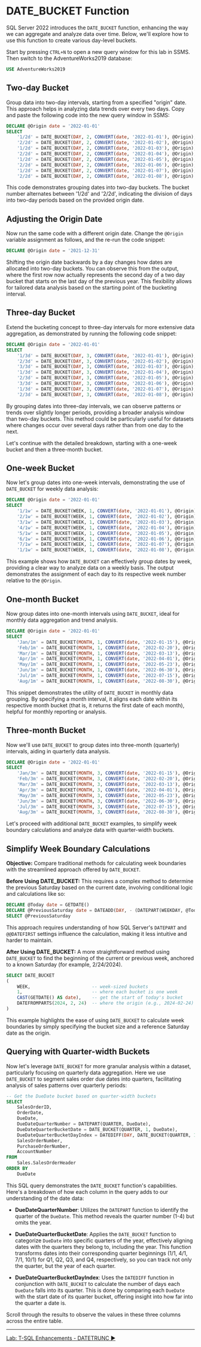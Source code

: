 ﻿# DATE_BUCKET Function

SQL Server 2022 introduces the `DATE_BUCKET` function, enhancing the way we can aggregate and analyze data over time. Below, we'll explore how to use this function to create various day-level buckets.

Start by pressing `CTRL+N` to open a new query window for this lab in SSMS. Then switch to the AdventureWorks2019 database:

```sql
USE AdventureWorks2019
```

## Two-day Bucket

Group data into two-day intervals, starting from a specified "origin" date. This approach helps in analyzing data trends over every two days. Copy and paste the following code into the new query window in SSMS:

```sql
DECLARE @Origin date = '2022-01-01'
SELECT
    '1/2d' = DATE_BUCKET(DAY, 2, CONVERT(date, '2022-01-01'), @Origin),
    '2/2d' = DATE_BUCKET(DAY, 2, CONVERT(date, '2022-01-02'), @Origin),
    '1/2d' = DATE_BUCKET(DAY, 2, CONVERT(date, '2022-01-03'), @Origin),
    '2/2d' = DATE_BUCKET(DAY, 2, CONVERT(date, '2022-01-04'), @Origin),
    '1/2d' = DATE_BUCKET(DAY, 2, CONVERT(date, '2022-01-05'), @Origin),
    '2/2d' = DATE_BUCKET(DAY, 2, CONVERT(date, '2022-01-06'), @Origin),
    '1/2d' = DATE_BUCKET(DAY, 2, CONVERT(date, '2022-01-07'), @Origin),
    '2/2d' = DATE_BUCKET(DAY, 2, CONVERT(date, '2022-01-08'), @Origin)
```

This code demonstrates grouping dates into two-day buckets. The bucket number alternates between '1/2d' and '2/2d', indicating the division of days into two-day periods based on the provided origin date.

## Adjusting the Origin Date

Now run the same code with a different origin date. Change the `@Origin` variable assignment as follows, and the re-run the code snippet:

```sql
DECLARE @Origin date = '2021-12-31'
```
Shifting the origin date backwards by a day changes how dates are allocated into two-day buckets. You can observe this from the output, where the first row now actually represents the second day of a two day bucket that starts on the last day of the previous year. This flexibility allows for tailored data analysis based on the starting point of the bucketing interval.

## Three-day Bucket

Extend the bucketing concept to three-day intervals for more extensive data aggregation, as demonstrated by running the following code snippet:

```sql
DECLARE @Origin date = '2022-01-01'
SELECT
    '1/3d' = DATE_BUCKET(DAY, 3, CONVERT(date, '2022-01-01'), @Origin),
    '2/3d' = DATE_BUCKET(DAY, 3, CONVERT(date, '2022-01-02'), @Origin),
    '3/3d' = DATE_BUCKET(DAY, 3, CONVERT(date, '2022-01-03'), @Origin),
    '1/3d' = DATE_BUCKET(DAY, 3, CONVERT(date, '2022-01-04'), @Origin),
    '2/3d' = DATE_BUCKET(DAY, 3, CONVERT(date, '2022-01-05'), @Origin),
    '3/3d' = DATE_BUCKET(DAY, 3, CONVERT(date, '2022-01-06'), @Origin),
    '1/3d' = DATE_BUCKET(DAY, 3, CONVERT(date, '2022-01-07'), @Origin),
    '2/3d' = DATE_BUCKET(DAY, 3, CONVERT(date, '2022-01-08'), @Origin)
```
By grouping dates into three-day intervals, we can observe patterns or trends over slightly longer periods, providing a broader analysis window than two-day buckets. This method could be particularly useful for datasets where changes occur over several days rather than from one day to the next.

Let's continue with the detailed breakdown, starting with a one-week bucket and then a three-month bucket.

## One-week Bucket

Now let's group dates into one-week intervals, demonstrating the use of `DATE_BUCKET` for weekly data analysis:

```sql
DECLARE @Origin date = '2022-01-01'
SELECT
    '1/1w' = DATE_BUCKET(WEEK, 1, CONVERT(date, '2022-01-01'), @Origin),
    '2/1w' = DATE_BUCKET(WEEK, 1, CONVERT(date, '2022-01-02'), @Origin),
    '3/1w' = DATE_BUCKET(WEEK, 1, CONVERT(date, '2022-01-03'), @Origin),
    '4/1w' = DATE_BUCKET(WEEK, 1, CONVERT(date, '2022-01-04'), @Origin),
    '5/1w' = DATE_BUCKET(WEEK, 1, CONVERT(date, '2022-01-05'), @Origin),
    '6/1w' = DATE_BUCKET(WEEK, 1, CONVERT(date, '2022-01-06'), @Origin),
    '7/1w' = DATE_BUCKET(WEEK, 1, CONVERT(date, '2022-01-07'), @Origin),
    '1/1w' = DATE_BUCKET(WEEK, 1, CONVERT(date, '2022-01-08'), @Origin)
```
This example shows how `DATE_BUCKET` can effectively group dates by week, providing a clear way to analyze data on a weekly basis. The output demonstrates the assignment of each day to its respective week number relative to the `@Origin`.

## One-month Bucket

Now group dates into one-month intervals using `DATE_BUCKET`, ideal for monthly data aggregation and trend analysis.

```sql
DECLARE @Origin date = '2022-01-01'
SELECT
    'Jan/1m' = DATE_BUCKET(MONTH, 1, CONVERT(date, '2022-01-15'), @Origin),
    'Feb/1m' = DATE_BUCKET(MONTH, 1, CONVERT(date, '2022-02-20'), @Origin),
    'Mar/1m' = DATE_BUCKET(MONTH, 1, CONVERT(date, '2022-03-13'), @Origin),
    'Apr/1m' = DATE_BUCKET(MONTH, 1, CONVERT(date, '2022-04-01'), @Origin),
    'May/1m' = DATE_BUCKET(MONTH, 1, CONVERT(date, '2022-05-23'), @Origin),
    'Jun/1m' = DATE_BUCKET(MONTH, 1, CONVERT(date, '2022-06-30'), @Origin),
    'Jul/1m' = DATE_BUCKET(MONTH, 1, CONVERT(date, '2022-07-15'), @Origin),
    'Aug/1m' = DATE_BUCKET(MONTH, 1, CONVERT(date, '2022-08-30'), @Origin)
```
This snippet demonstrates the utility of `DATE_BUCKET` in monthly data grouping. By specifying a month interval, it aligns each date within its respective month bucket (that is, it returns the first date of each month), helpful for monthly reporting or analysis.

## Three-month Bucket

Now we'll use `DATE_BUCKET` to group dates into three-month (quarterly) intervals, aiding in quarterly data analysis.

```sql
DECLARE @Origin date = '2022-01-01'
SELECT
    'Jan/3m' = DATE_BUCKET(MONTH, 3, CONVERT(date, '2022-01-15'), @Origin),
    'Feb/3m' = DATE_BUCKET(MONTH, 3, CONVERT(date, '2022-02-20'), @Origin),
    'Mar/3m' = DATE_BUCKET(MONTH, 3, CONVERT(date, '2022-03-13'), @Origin),
    'Apr/3m' = DATE_BUCKET(MONTH, 3, CONVERT(date, '2022-04-01'), @Origin),
    'May/3m' = DATE_BUCKET(MONTH, 3, CONVERT(date, '2022-05-23'), @Origin),
    'Jun/3m' = DATE_BUCKET(MONTH, 3, CONVERT(date, '2022-06-30'), @Origin),
    'Jul/3m' = DATE_BUCKET(MONTH, 3, CONVERT(date, '2022-07-15'), @Origin),
    'Aug/3m' = DATE_BUCKET(MONTH, 3, CONVERT(date, '2022-08-30'), @Origin)
```

Let's proceed with additional `DATE_BUCKET` examples, to simplify week boundary calculations and analyze data with quarter-width buckets.

## Simplify Week Boundary Calculations

**Objective:** Compare traditional methods for calculating week boundaries with the streamlined approach offered by `DATE_BUCKET`.

**Before Using DATE_BUCKET:**
This requires a complex method to determine the previous Saturday based on the current date, involving conditional logic and calculations like so:

```sql
DECLARE @Today date = GETDATE()
DECLARE @PreviousSaturday date = DATEADD(DAY, - (DATEPART(WEEKDAY, @Today) + @@DATEFIRST) % 7, @Today)
SELECT @PreviousSaturday
```

This approach requires understanding of how SQL Server's `DATEPART` and `@@DATEFIRST` settings influence the calculation, making it less intuitive and harder to maintain.

**After Using DATE_BUCKET:**
A more straightforward method using `DATE_BUCKET` to find the beginning of the current or previous week, anchored to a known Saturday (for example, 2/24/2024).

```sql
SELECT DATE_BUCKET
(
    WEEK,                       -- week-sized buckets
    1,                          -- where each bucket is one week
    CAST(GETDATE() AS date),    -- get the start of today's bucket
    DATEFROMPARTS(2024, 2, 24)  -- where the origin (e.g., 2024-02-24) is any Saturday
)
```

This example highlights the ease of using `DATE_BUCKET` to calculate week boundaries by simply specifying the bucket size and a reference Saturday date as the origin.

## Querying with Quarter-width Buckets

Now let's leverage `DATE_BUCKET` for more granular analysis within a dataset, particularly focusing on quarterly data aggregation. Here we use `DATE_BUCKET` to segment sales order due dates into quarters, facilitating analysis of sales patterns over quarterly periods:

```sql
-- Get the DueDate bucket based on quarter-width buckets
SELECT
    SalesOrderID,
    OrderDate,
    DueDate,
    DueDateQuarterNumber = DATEPART(QUARTER, DueDate),                                          -- The quarter without the year
    DueDateQuarterBucketDate = DATE_BUCKET(QUARTER, 1, DueDate),                                -- The quarter of each year
    DueDateQuarterBucketDayIndex = DATEDIFF(DAY, DATE_BUCKET(QUARTER, 1, DueDate), DueDate),    -- How many days into the quarter
    SalesOrderNumber,
    PurchaseOrderNumber,
    AccountNumber
FROM
    Sales.SalesOrderHeader
ORDER BY
    DueDate
```

This SQL query demonstrates the `DATE_BUCKET` function's capabilities. Here's a breakdown of how each column in the query adds to our understanding of the date data:

- **DueDateQuarterNumber**: Utilizes the `DATEPART` function to identify the quarter of the `DueDate`. This method reveals the quarter number (1-4) but omits the year.

- **DueDateQuarterBucketDate**: Applies the `DATE_BUCKET` function to categorize `DueDate` into specific quarters of the year, effectively aligning dates with the quarters they belong to, including the year. This function transforms dates into their corresponding quarter beginnings (1/1, 4/1, 7/1, 10/1) for Q1, Q2, Q3, and Q4, respectively, so you can track not only the quarter, but the year of each quarter.

- **DueDateQuarterBucketDayIndex**: Uses the `DATEDIFF` function in conjunction with `DATE_BUCKET` to calculate the number of days each `DueDate` falls into its quarter. This is done by comparing each `DueDate` with the start date of its quarter bucket, offering insight into how far into the quarter a date is.

Scroll through the results to observe the values in these three columns across the entire table.

___

[Lab: T-SQL Enhancements - DATETRUNC ▶](https://github.com/lennilobel/sql2022-workshop-hol/blob/main/HOL/1.%20T-SQL%20Enhancements/2.%20DATETRUNC.md)